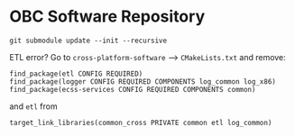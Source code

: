 # OBC Software Repository

`git submodule update --init --recursive`

ETL error? Go to `cross-platform-software` --> `CMakeLists.txt` and remove:
```
find_package(etl CONFIG REQUIRED)
find_package(logger CONFIG REQUIRED COMPONENTS log_common log_x86)
find_package(ecss-services CONFIG REQUIRED COMPONENTS common)
```

and `etl` from

```
target_link_libraries(common_cross PRIVATE common etl log_common)
```